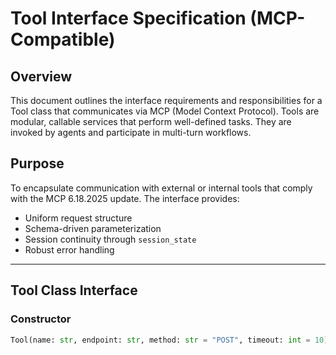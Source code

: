 # Tool Interface Specification (MCP-Compatible)

## Overview

This document outlines the interface requirements and responsibilities for a Tool class that communicates via MCP (Model Context Protocol). Tools are modular, callable services that perform well-defined tasks. They are invoked by agents and participate in multi-turn workflows.

## Purpose

To encapsulate communication with external or internal tools that comply with the MCP 6.18.2025 update. The interface provides:

- Uniform request structure
- Schema-driven parameterization
- Session continuity through `session_state`
- Robust error handling

---

## Tool Class Interface

### Constructor

```python
Tool(name: str, endpoint: str, method: str = "POST", timeout: int = 10)

